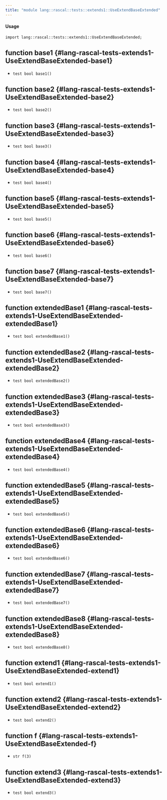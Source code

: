 ```yaml
---
title: "module lang::rascal::tests::extends1::UseExtendBaseExtended"
---
```


#### Usage

`import lang::rascal::tests::extends1::UseExtendBaseExtended;`


## function base1 {#lang-rascal-tests-extends1-UseExtendBaseExtended-base1}

* ``test bool base1()``

## function base2 {#lang-rascal-tests-extends1-UseExtendBaseExtended-base2}

* ``test bool base2()``

## function base3 {#lang-rascal-tests-extends1-UseExtendBaseExtended-base3}

* ``test bool base3()``

## function base4 {#lang-rascal-tests-extends1-UseExtendBaseExtended-base4}

* ``test bool base4()``

## function base5 {#lang-rascal-tests-extends1-UseExtendBaseExtended-base5}

* ``test bool base5()``

## function base6 {#lang-rascal-tests-extends1-UseExtendBaseExtended-base6}

* ``test bool base6()``

## function base7 {#lang-rascal-tests-extends1-UseExtendBaseExtended-base7}

* ``test bool base7()``

## function extendedBase1 {#lang-rascal-tests-extends1-UseExtendBaseExtended-extendedBase1}

* ``test bool extendedBase1()``

## function extendedBase2 {#lang-rascal-tests-extends1-UseExtendBaseExtended-extendedBase2}

* ``test bool extendedBase2()``

## function extendedBase3 {#lang-rascal-tests-extends1-UseExtendBaseExtended-extendedBase3}

* ``test bool extendedBase3()``

## function extendedBase4 {#lang-rascal-tests-extends1-UseExtendBaseExtended-extendedBase4}

* ``test bool extendedBase4()``

## function extendedBase5 {#lang-rascal-tests-extends1-UseExtendBaseExtended-extendedBase5}

* ``test bool extendedBase5()``

## function extendedBase6 {#lang-rascal-tests-extends1-UseExtendBaseExtended-extendedBase6}

* ``test bool extendedBase6()``

## function extendedBase7 {#lang-rascal-tests-extends1-UseExtendBaseExtended-extendedBase7}

* ``test bool extendedBase7()``

## function extendedBase8 {#lang-rascal-tests-extends1-UseExtendBaseExtended-extendedBase8}

* ``test bool extendedBase8()``

## function extend1 {#lang-rascal-tests-extends1-UseExtendBaseExtended-extend1}

* ``test bool extend1()``

## function extend2 {#lang-rascal-tests-extends1-UseExtendBaseExtended-extend2}

* ``test bool extend2()``

## function f {#lang-rascal-tests-extends1-UseExtendBaseExtended-f}

* ``str f(3)``

## function extend3 {#lang-rascal-tests-extends1-UseExtendBaseExtended-extend3}

* ``test bool extend3()``

